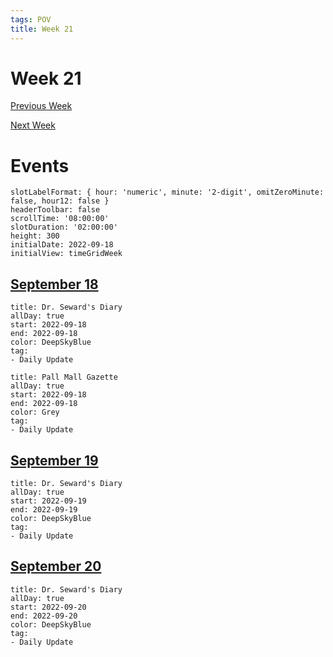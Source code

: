 ```yaml
---
tags: POV
title: Week 21
---
```


# Week 21

[Previous Week](2022-W38)

[Next Week](2022-W40)

# Events

```itinerary
slotLabelFormat: { hour: 'numeric', minute: '2-digit', omitZeroMinute: false, hour12: false }
headerToolbar: false
scrollTime: '08:00:00'
slotDuration: '02:00:00'
height: 300
initialDate: 2022-09-18
initialView: timeGridWeek
```

## [September 18](2022-09-18.md)

```itinerary-event
title: Dr. Seward's Diary
allDay: true
start: 2022-09-18
end: 2022-09-18
color: DeepSkyBlue
tag:
- Daily Update
```

```itinerary-event
title: Pall Mall Gazette
allDay: true
start: 2022-09-18
end: 2022-09-18
color: Grey
tag:
- Daily Update
```

## [September 19](2022-09-19.md)

```itinerary-event
title: Dr. Seward's Diary
allDay: true
start: 2022-09-19
end: 2022-09-19
color: DeepSkyBlue
tag:
- Daily Update
```

## [September 20](2022-09-20.md)

```itinerary-event
title: Dr. Seward's Diary
allDay: true
start: 2022-09-20
end: 2022-09-20
color: DeepSkyBlue
tag:
- Daily Update
```